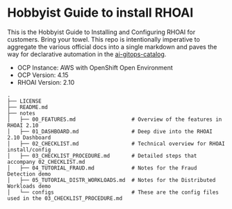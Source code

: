 # Hobbyist Guide to install RHOAI

This is the Hobbyist Guide to Installing and Configuring RHOAI for customers. Bring your towel. This repo is intentionally imperative to aggregate the various official docs into a single markdown and paves the way for declarative automation in the [ai-gitops-catalog](https://github.com/redhat-na-ssa/demo-ai-gitops-catalog).

- OCP Instance: AWS with OpenShift Open Environment
- OCP Version: 4.15
- RHOAI Version: 2.10

```shell
.
├── LICENSE
├── README.md
├── notes
│   ├── 00_FEATURES.md                  # Overview of the features in RHOAI 2.10
│   ├── 01_DASHBOARD.md                 # Deep dive into the RHOAI 2.10 Dashboard
│   ├── 02_CHECKLIST.md                 # Technical overview for RHOAI install/config
│   ├── 03_CHECKLIST_PROCEDURE.md       # Detailed steps that accompany 02_CHECKLIST.md
│   ├── 04_TUTORIAL_FRAUD.md            # Notes for the Fraud Detection demo
│   ├── 05_TUTORIAL_DISTR_WORKLOADS.md  # Notes for the Distributed Workloads demo
│   └── configs                         # These are the config files used in the 03_CHECKLIST_PROCEDURE.md
```
